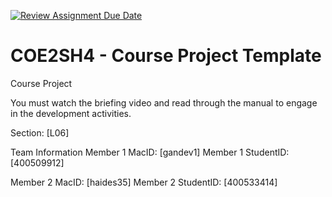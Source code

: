 [![Review Assignment Due Date](https://classroom.github.com/assets/deadline-readme-button-22041afd0340ce965d47ae6ef1cefeee28c7c493a6346c4f15d667ab976d596c.svg)](https://classroom.github.com/a/mLqiHWLE)
# COE2SH4 - Course Project Template
Course Project

You must watch the briefing video and read through the manual to engage in the development activities.


Section: [L06]

Team Information
Member 1 MacID: [gandev1]
Member 1 StudentID: [400509912]

Member 2 MacID: [haides35]
Member 2 StudentID: [400533414]
